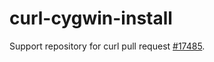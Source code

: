 # curl-cygwin-install
Support repository for curl pull request [#17485](https://github.com/curl/curl/pull/17485).

